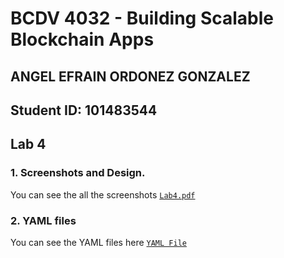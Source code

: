 # BCDV 4032 - Building Scalable Blockchain Apps

## ANGEL EFRAIN ORDONEZ GONZALEZ

## Student ID: 101483544

## Lab 4

### 1. Screenshots and Design.

You can see the all the screenshots [`Lab4.pdf`](https://github.com/angelogzz/BCDV-4032/blob/master/Lab4/4032-Lab4.pdf)

### 2. YAML files

You can see the YAML files here [`YAML File`](https://github.com/angelogzz/BCDV-4032/tree/master/Lab4)
